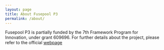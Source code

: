 ```yaml
---
layout: page
title: About Fusepool P3
permalink: /about/
---
```


Fusepool P3 is partially funded by the 7th Framework Program for Innovation, under grant 609696. For further details about the project, please refer to the official [webpage](http://p3.fusepool.eu/)
